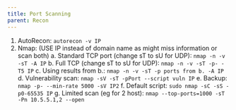 ```yaml
---
title: Port Scanning
parent: Recon
---
```


1. AutoRecon: `autorecon -v IP`
2. Nmap: (USE IP instead of domain name as might miss information or scan both)
a. Standard TCP port (change sT to sU for UDP): `nmap -n -v -sT -A IP`
b. Full TCP (change sT to sU for UDP): `nmap -n -v -sT -p- -T5 IP`
c. Using results from b.: `nmap -n -v -sT -p ports from b. -A IP`
d. Vulnerability scan: `nmap -sV -sT -pPort --script vuln IP`
e. Backup: `nmap -p- --min-rate 5000 -sV IP2`
f. Default script: `sudo nmap -sC -sS -p0-65535 IP`
g. Limited scan (eg for 2 host): `nmap --top-ports=1000 -sT -Pn 10.5.5.1,2 --open`
